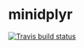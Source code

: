 # minidplyr

[![Travis build status](https://travis-ci.org/jumentib/minidplyr.svg?branch=master)](https://travis-ci.org/jumentib/minidplyr)